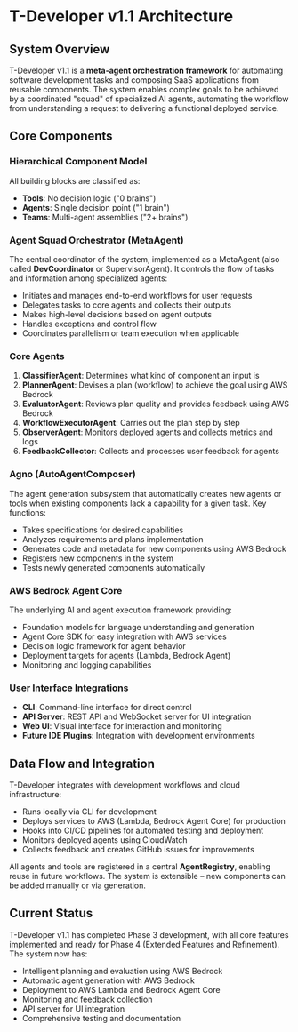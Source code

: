 # T-Developer v1.1 Architecture

## System Overview

T-Developer v1.1 is a **meta-agent orchestration framework** for automating software development tasks and composing SaaS applications from reusable components. The system enables complex goals to be achieved by a coordinated "squad" of specialized AI agents, automating the workflow from understanding a request to delivering a functional deployed service.

## Core Components

### Hierarchical Component Model

All building blocks are classified as:
- **Tools**: No decision logic ("0 brains")
- **Agents**: Single decision point ("1 brain")
- **Teams**: Multi-agent assemblies ("2+ brains")

### Agent Squad Orchestrator (MetaAgent)

The central coordinator of the system, implemented as a MetaAgent (also called **DevCoordinator** or SupervisorAgent). It controls the flow of tasks and information among specialized agents:

- Initiates and manages end-to-end workflows for user requests
- Delegates tasks to core agents and collects their outputs
- Makes high-level decisions based on agent outputs
- Handles exceptions and control flow
- Coordinates parallelism or team execution when applicable

### Core Agents

1. **ClassifierAgent**: Determines what kind of component an input is
2. **PlannerAgent**: Devises a plan (workflow) to achieve the goal using AWS Bedrock
3. **EvaluatorAgent**: Reviews plan quality and provides feedback using AWS Bedrock
4. **WorkflowExecutorAgent**: Carries out the plan step by step
5. **ObserverAgent**: Monitors deployed agents and collects metrics and logs
6. **FeedbackCollector**: Collects and processes user feedback for agents

### Agno (AutoAgentComposer)

The agent generation subsystem that automatically creates new agents or tools when existing components lack a capability for a given task. Key functions:

- Takes specifications for desired capabilities
- Analyzes requirements and plans implementation
- Generates code and metadata for new components using AWS Bedrock
- Registers new components in the system
- Tests newly generated components automatically

### AWS Bedrock Agent Core

The underlying AI and agent execution framework providing:
- Foundation models for language understanding and generation
- Agent Core SDK for easy integration with AWS services
- Decision logic framework for agent behavior
- Deployment targets for agents (Lambda, Bedrock Agent)
- Monitoring and logging capabilities

### User Interface Integrations

- **CLI**: Command-line interface for direct control
- **API Server**: REST API and WebSocket server for UI integration
- **Web UI**: Visual interface for interaction and monitoring
- **Future IDE Plugins**: Integration with development environments

## Data Flow and Integration

T-Developer integrates with development workflows and cloud infrastructure:
- Runs locally via CLI for development
- Deploys services to AWS (Lambda, Bedrock Agent Core) for production
- Hooks into CI/CD pipelines for automated testing and deployment
- Monitors deployed agents using CloudWatch
- Collects feedback and creates GitHub issues for improvements

All agents and tools are registered in a central **AgentRegistry**, enabling reuse in future workflows. The system is extensible – new components can be added manually or via generation.

## Current Status

T-Developer v1.1 has completed Phase 3 development, with all core features implemented and ready for Phase 4 (Extended Features and Refinement). The system now has:

- Intelligent planning and evaluation using AWS Bedrock
- Automatic agent generation with AWS Bedrock
- Deployment to AWS Lambda and Bedrock Agent Core
- Monitoring and feedback collection
- API server for UI integration
- Comprehensive testing and documentation